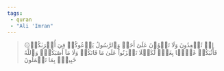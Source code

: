 ```yaml
---
tags: 
 - quran 
 - "Ali 'Imran"
---
```


> ۞إِذۡ تُصۡعِدُونَ وَلَا تَلۡوُۥنَ عَلَىٰٓ أَحَدٖ وَٱلرَّسُولُ يَدۡعُوكُمۡ فِيٓ أُخۡرَىٰكُمۡ فَأَثَٰبَكُمۡ غَمَّۢا بِغَمّٖ لِّكَيۡلَا تَحۡزَنُواْ عَلَىٰ مَا فَاتَكُمۡ وَلَا مَآ أَصَٰبَكُمۡۗ وَٱللَّهُ خَبِيرُۢ بِمَا تَعۡمَلُونَ
